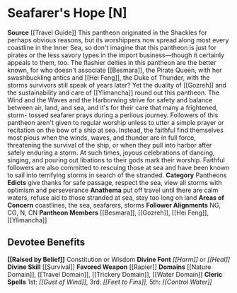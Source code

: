 ﻿---
ability:
- Constitution
- Wisdom
ability_boost:
- Constitution
- Wisdom
alignment: N
deity:
- '[[DATABASE/deity/Seafarer''s Hope|Seafarer''s Hope]]'
- '[[DATABASE/deity/Besmara|Besmara]]'
- '[[DATABASE/deity/Gozreh|Gozreh]]'
- '[[DATABASE/deity/Hei Feng|Hei Feng]]'
- '[[DATABASE/deity/Ylimancha|Ylimancha]]'
deity_category: Pantheons
divine_font: Harm or Heal
domain:
- '[[DATABASE/domain/Nature Domain|Nature]]'
- '[[DATABASE/domain/Travel Domain|Travel]]'
- '[[DATABASE/domain/Trickery Domain|Trickery]]'
- '[[DATABASE/domain/Water Domain|Water]]'
favored_weapon: '[[DATABASE/weapon/Rapier|Rapier]]'
follower_alignment:
- NG
- N
- CG
- CN
id: '255'
name: Seafarer's Hope
rarity: Common
skill:
- '[[DATABASE/skill/Survival|Survival]]'
source: '[[DATABASE/source/Travel Guide|Travel Guide]]'
trait: null
type: Deity

---
# Seafarer's Hope [N]

**Source** [[Travel Guide]]
This pantheon originated in the Shackles for perhaps obvious reasons, but its worshippers now spread along most every coastline in the Inner Sea, so don't imagine that this pantheon is just for pirates or the less savory types in the import business—though it certainly appeals to them, too. The flashier deities in this pantheon are the better known, for who doesn't associate [[Besmara]], the Pirate Queen, with her swashbuckling antics and [[Hei Feng]], the Duke of Thunder, with the storms survivors still speak of years later? Yet the duality of [[Gozreh]] and the sustainability and care of [[Ylimancha]] round out this pantheon. The Wind and the Waves and the Harborwing strive for safety and balance between air, land, and sea, and it's for their care that many a frightened, storm- tossed seafarer prays during a perilous journey. Followers of this pantheon aren't given to regular worship unless to utter a simple prayer or recitation on the bow of a ship at sea. Instead, the faithful find themselves most pious when the winds, waves, and thunder are in full force, threatening the survival of the ship, or when they pull into harbor after safely enduring a storm. At such times, joyous celebrations of dancing, singing, and pouring out libations to their gods mark their worship. Faithful followers are also committed to rescuing those at sea and have been known to sail into terrifying storms in search of the stranded.
**Category** Pantheons
**Edicts** give thanks for safe passage, respect the sea, view all storms with optimism and perseverance
**Anathema** put off travel until there are calm waters, refuse aid to those stranded at sea, stay too long on land
**Areas of Concern** coastlines, the sea, seafarers, storms
**Follower Alignments** NG, CG, N, CN
**Pantheon Members** [[Besmara]], [[Gozreh]], [[Hei Feng]], [[Ylimancha]]

## Devotee Benefits

**[[Raised by Belief]]** Constitution or Wisdom
**Divine Font** _[[Harm]]_ or _[[Heal]]_
**Divine Skill** [[Survival]]
**Favored Weapon** [[Rapier]]
**Domains** [[Nature Domain]], [[Travel Domain]], [[Trickery Domain]], [[Water Domain]]
**Cleric Spells** 1st: _[[Gust of Wind]]_, 3rd: _[[Feet to Fins]]_, 5th: _[[Control Water]]_